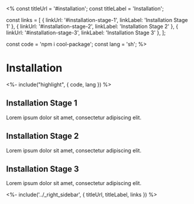<%
const titleUrl = '#installation';
const titleLabel = 'Installation';

const links = [
  { linkUrl: '#installation-stage-1', linkLabel: 'Installation Stage 1' },
  { linkUrl: '#installation-stage-2', linkLabel: 'Installation Stage 2' },
  { linkUrl: '#installation-stage-3', linkLabel: 'Installation Stage 3' },
];

const code = 'npm i cool-package';
const lang = 'sh';
%>

<div id="content">

# Installation

<%- include("highlight", { code, lang }) %>

## Installation Stage 1

Lorem ipsum dolor sit amet, consectetur adipiscing elit.

## Installation Stage 2

Lorem ipsum dolor sit amet, consectetur adipiscing elit.

## Installation Stage 3

Lorem ipsum dolor sit amet, consectetur adipiscing elit.

</div>

<%- include('../_right_sidebar', { titleUrl, titleLabel, links }) %>
